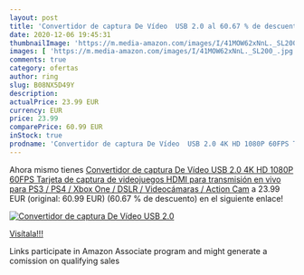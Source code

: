 ```yaml
---
layout: post
title: 'Convertidor de captura De Vídeo  USB 2.0 al 60.67 % de descuento'
date: 2020-12-06 19:45:31
thumbnailImage: 'https://m.media-amazon.com/images/I/41MOW62xNnL._SL200_.jpg'
images: [ 'https://m.media-amazon.com/images/I/41MOW62xNnL._SL200_.jpg' ]
comments: true
category: ofertas
author: ring
slug: B08NX5D49Y
description:
actualPrice: 23.99 EUR
currency: EUR
price: 23.99
comparePrice: 60.99 EUR
inStock: true
prodname: 'Convertidor de captura De Vídeo  USB 2.0 4K HD 1080P 60FPS Tarjeta de captura de videojuegos HDMI para transmisión en vivo para PS3 / PS4 / Xbox One / DSLR / Videocámaras / Action Cam'
---
```


Ahora mismo tienes [Convertidor de captura De Vídeo  USB 2.0 4K HD 1080P 60FPS Tarjeta de captura de videojuegos HDMI para transmisión en vivo para PS3 / PS4 / Xbox One / DSLR / Videocámaras / Action Cam](https://www.amazon.es/dp/B08NX5D49Y/?tag=tolees-21) a 23.99 EUR (original: 60.99 EUR) (60.67 %  de descuento) en el siguiente enlace!

[![Convertidor de captura De Vídeo  USB 2.0](https://m.media-amazon.com/images/I/41MOW62xNnL._SL200_.jpg)](https://www.amazon.es/dp/B08NX5D49Y/?tag=tolees-21)

[Visítala!!!](https://www.amazon.es/dp/B08NX5D49Y/?tag=tolees-21)

Links participate in Amazon Associate program and might generate a comission on qualifying sales
